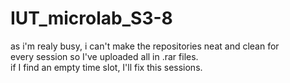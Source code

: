 # IUT_microlab_S3-8
as i'm realy busy, i can't make the repositories neat and clean for  
every session so I've uploaded all in .rar files.  
if I find an empty time slot, I'll fix this sessions.
